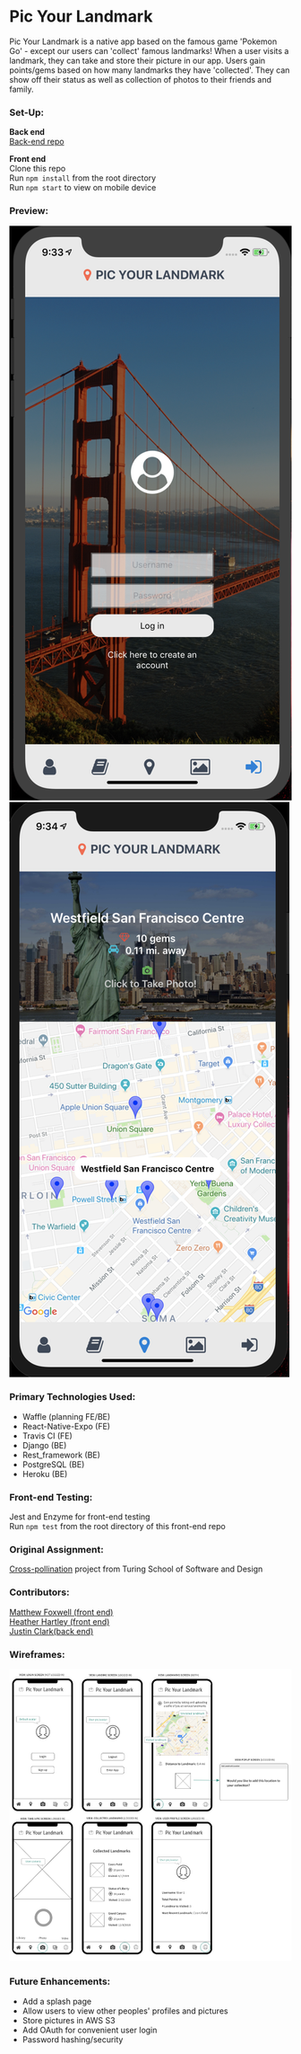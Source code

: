# Pic Your Landmark

Pic Your Landmark is a native app based on the famous game 'Pokemon Go' - except our users can 'collect' famous landmarks! When a user visits a landmark, they can take and store their picture in our app. Users gain points/gems based on how many landmarks they have 'collected'. They can show off their status as well as collection of photos to their friends and family. 

### Set-Up:
**Back end**  
[Back-end repo](https://github.com/jpclark6/PicYourLandmarkAPI)  

**Front end**  
Clone this repo  
Run `npm install` from the root directory  
Run `npm start` to view on mobile device  

### Preview:
![Login](loginscreenshot.png)
![Login](mapscreenshot.png)

### Primary Technologies Used:
* Waffle (planning FE/BE)
* React-Native-Expo (FE)
* Travis CI (FE)
* Django (BE)
* Rest_framework (BE)
* PostgreSQL (BE)
* Heroku (BE)

### Front-end Testing:
Jest and Enzyme for front-end testing  
Run `npm test` from the root directory of this front-end repo

### Original Assignment: 
[Cross-pollination](http://frontend.turing.io/projects/capstone.html) project from Turing School of Software and Design  

### Contributors:
[Matthew Foxwell (front end)](https://github.com/foxwellm)  
[Heather Hartley (front end)](https://github.com/hlhartley)   
[Justin Clark(back end)](https://github.com/jpclark6)  

### Wireframes:
![Wireframes](final-wireframes.png)

### Future Enhancements:
- Add a splash page 
- Allow users to view other peoples' profiles and pictures
- Store pictures in AWS S3
- Add OAuth for convenient user login
- Password hashing/security
